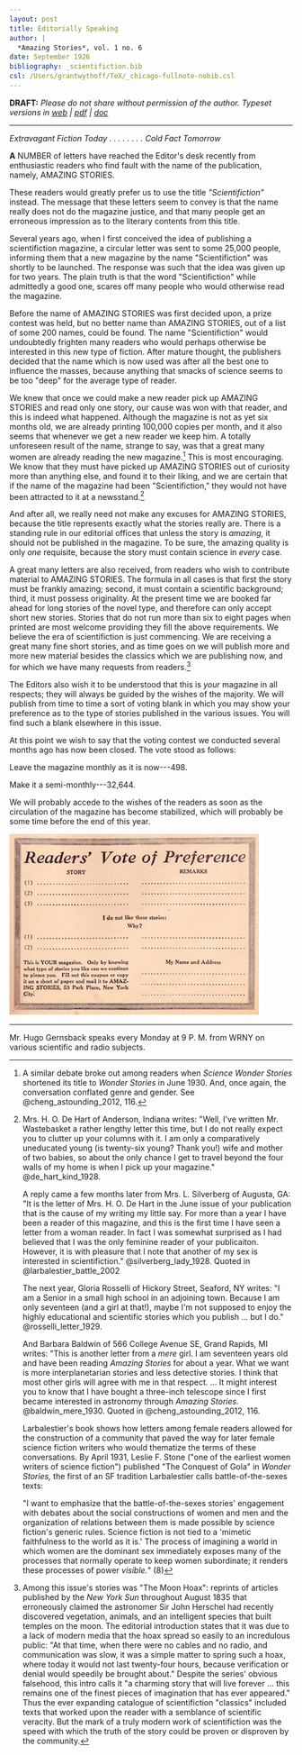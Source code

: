 ```yaml
---
layout: post
title: Editorially Speaking
author: |
  *Amazing Stories*, vol. 1 no. 6
date: September 1926
bibliography: _scientifiction.bib
csl: /Users/grantwythoff/TeX/_chicago-fullnote-nobib.csl
---
```


**DRAFT:** *Please do not share without permission of the author. Typeset versions in [web](http://gernsback.wythoff.net/192609_editorially_speaking.html) \| [pdf](https://github.com/gwijthoff/perversity_of_things/blob/gh-pages/typeset_drafts/192609_editorially_speaking.pdf?raw=true) \| [doc](https://github.com/gwijthoff/perversity_of_things/blob/gh-pages/typeset_drafts/192609_editorially_speaking.docx)*

* * * * * * * * 

*Extravagant Fiction Today . . . . . . . . Cold Fact Tomorrow*

**A** NUMBER of letters have reached the Editor's desk recently from enthusiastic readers who find fault with the name of the publication, namely, AMAZING STORIES.

These readers would greatly prefer us to use the title *"Scientifiction"* instead. The message that these letters seem to convey is that the name really does not do the magazine justice, and that many people get an erroneous impression as to the literary contents from this title.

Several years ago, when I first conceived the idea of publishing a scientifiction magazine, a circular letter was sent to some 25,000 people, informing them that a new magazine by the name "Scientifiction" was shortly to be launched. The response was such that the idea was given up for two years. The plain truth is that the word "Scientifiction" while admittedly a good one, scares off many people who would otherwise read the magazine.

Before the name of AMAZING STORIES was first decided upon, a prize contest was held, but no better name than AMAZING STORIES, out of a list of some 200 names, could be found. The name "Scientifiction" would undoubtedly frighten many readers who would perhaps otherwise be interested in this new type of fiction. After mature thought, the publishers decided that the name which is now used was after all the best one to influence the masses, because anything that smacks of science seems to be too "deep" for the average type of reader.

We knew that once we could make a new reader pick up AMAZING STORIES and read only one story, our cause was won with that reader, and this is indeed what happened. Although the magazine is not as yet six months old, we are already printing 100,000 copies per month, and it also seems that whenever we get a new reader we keep him. A totally unforeseen result of the name, strange to say, was that a great many women are already reading the new magazine.[^npq]  This is most encouraging. We know that they must have picked up AMAZING STORIES out of curiosity more than anything else, and found it to their liking, and we are certain that if the name of the magazine had been "Scientifiction," they would not have been attracted to it at a newsstand.[^wmn]

And after all, we really need not make any excuses for AMAZING STORIES, because the title represents exactly what the stories really are. There is a standing rule in our editorial offices that unless the story is *amazing,* it should not be published in the magazine. To be sure, the amazing quality is only *one* requisite, because the story must contain science in *every* case.

A great many letters are also received, from readers who wish to contribute material to AMAZING STORIES. The formula in all cases is that first the story must be frankly amazing; second, it must contain a scientific background; third, it must possess originality. At the present time we are booked far ahead for long stories of the novel type, and therefore can only accept short new stories. Stories that do not run more than six to eight pages when printed are most welcome providing they fill the above requirements. We believe the era of scientifiction is just commencing. We are receiving a great many fine short stories, and as time goes on we will publish more and more new material besides the classics which we are publishing now, and for which we have many requests from readers.[^hox]

The Editors also wish it to be understood that this is *your* magazine in all respects; they will always be guided by the wishes of the majority. We will publish from time to time a sort of voting blank in which you may show your preference as to the type of stories published in the various issues. You will find such a blank elsewhere in this issue.

At this point we wish to say that the voting contest we conducted several months ago has now been closed. The vote stood as follows:

Leave the magazine monthly as it is now---498.

Make it a semi-monthly---32,644.

We will probably accede to the wishes of the readers as soon as the circulation of the magazine has become stabilized, which will probably be some time before the end of this year.

![](images/as_voting.png)

* * * * * * * * * * * 

Mr. Hugo Gernsback speaks every Monday at 9 P. M. from WRNY on various scientific and radio subjects.

[^npq]: A similar debate broke out among readers when *Science Wonder Stories* shortened its title to *Wonder Stories* in June 1930.  And, once again, the conversation conflated genre and gender.  See @cheng_astounding_2012, 116.

[^wmn]: Mrs. H. O. De Hart of Anderson, Indiana writes:  "Well, I've written Mr. Wastebasket a rather lengthy letter this time, but I do not really expect you to clutter up your columns with it.  I am only a comparatively uneducated young (is twenty-six young? Thank you!) wife and mother of two babies, so about the only chance I get to travel beyond the four walls of my home is when I pick up your magazine." @de_hart_kind_1928.
    
    A reply came a few months later from Mrs. L. Silverberg of Augusta, GA:  "It is the letter of Mrs. H. O. De Hart in the June issue of your publication that is the cause of my writing my little say.  For more than a year I have been a reader of this magazine, and this is the first time I have seen a letter from a woman reader.  In fact I was somewhat surprised as I had believed that I was the only feminine reader of your publicaiton.  However, it is with pleasure that I note that another of my sex is interested in scientifiction." @silverberg_lady_1928.  Quoted in @larbalestier_battle_2002

    The next year, Gloria Rosselli of Hickory Street, Seaford, NY writes: "I am a Senior in a small high school in an adjoining town.  Because I am only seventeen (and a girl at that!), maybe I'm not supposed to enjoy the highly educational and scientific stories which you publish … but I do."  @rosselli_letter_1929.
          
    And Barbara Baldwin of 566 College Avenue SE, Grand Rapids, MI writes:  "This is another letter from a *mere* girl.  I am seventeen years old and have been reading *Amazing Stories* for about a year.  What we want is more interplanetarian stories and less detective stories.  I think that most other girls will agree with me in that respect. … It might interest you to know that I have bought a three-inch telescope since I first became interested in astronomy through *Amazing Stories.*  @baldwin_mere_1930.  Quoted in @cheng_astounding_2012, 116.

    Larbalestier's book shows how letters among female readers allowed for the construction of a community that paved the way for later female science fiction writers who would thematize the terms of these conversations.  By April 1931, Leslie F. Stone ("one of the earliest women writers of science fiction") published "The Conquest of Gola" in *Wonder Stories,* the first of an SF tradition Larbalestier calls battle-of-the-sexes texts:
    
    "I want to emphasize that the battle-of-the-sexes stories' engagement with debates about the social constructions of women and men and the organization of relations between them is made possible by science fiction's generic rules.  Science fiction is not tied to a 'mimetic faithfulness to the world as it is.'  The process of imagining a world in which women are the dominant sex immediately exposes many of the processes that normally operate to keep women subordinate; it renders these processes of power *visible.*" (8)

[^hox]:  Among this issue's stories was "The Moon Hoax": reprints of articles published by the *New York Sun* throughout August 1835 that erroneously claimed the astronomer Sir John Herschel had recently discovered vegetation, animals, and an intelligent species that built temples on the moon.  The editorial introduction states that it was due to a lack of modern media that the hoax spread so easily to an incredulous public:  "At that time, when there were no cables and no radio, and communication was slow, it was a simple matter to spring such a hoax, where today it would not last twenty-four hours, because verification or denial would speedily be brought about."  Despite the series' obvious falsehood, this intro calls it "a charming story that will live forever … this remains one of the finest pieces of imagination that has ever appeared."  Thus the ever expanding catalogue of scientifiction "classics" included texts that worked upon the reader with a semblance of scientific veracity.  But the mark of a truly modern work of scientifiction was the speed with which the truth of the story could be proven or disproven by the community.